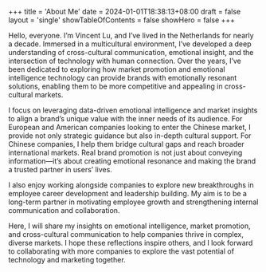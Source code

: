 +++
title = 'About Me'
date = 2024-01-01T18:38:13+08:00
draft = false
layout = 'single'
showTableOfContents = false
showHero = false
+++


Hello, everyone. I’m Vincent Lu, and I’ve lived in the Netherlands for nearly a decade. Immersed in a multicultural environment, I’ve developed a deep understanding of cross-cultural communication, emotional insight, and the intersection of technology with human connection. Over the years, I’ve been dedicated to exploring how market promotion and emotional intelligence technology can provide brands with emotionally resonant solutions, enabling them to be more competitive and appealing in cross-cultural markets.

I focus on leveraging data-driven emotional intelligence and market insights to align a brand’s unique value with the inner needs of its audience. For European and American companies looking to enter the Chinese market, I provide not only strategic guidance but also in-depth cultural support. For Chinese companies, I help them bridge cultural gaps and reach broader international markets. Real brand promotion is not just about conveying information—it’s about creating emotional resonance and making the brand a trusted partner in users’ lives.

I also enjoy working alongside companies to explore new breakthroughs in employee career development and leadership building. My aim is to be a long-term partner in motivating employee growth and strengthening internal communication and collaboration.

Here, I will share my insights on emotional intelligence, market promotion, and cross-cultural communication to help companies thrive in complex, diverse markets. I hope these reflections inspire others, and I look forward to collaborating with more companies to explore the vast potential of technology and marketing together.

<!-- My hobbies:

{{< keywordList >}}
{{< keyword >}} Hiking {{< /keyword >}}
{{< keyword >}} Swimming {{< /keyword >}}
{{< keyword >}} Skiing {{< /keyword >}}
{{< keyword >}} Japanese cuisine and culture {{< /keyword >}}
{{< keyword >}} Traveling {{< /keyword >}}
{{< keyword >}} Movies: Drama, Mystery, Sci-Fi {{< /keyword >}}
{{< keyword >}} TV Shows: Black Mirror, Game of Thrones, etc. {{< /keyword >}}
{{< keyword >}} Fantasy novels {{< /keyword >}}
{{< keyword >}} Non-fiction books {{< /keyword >}}
{{< keyword >}} Ed Sheeran {{< /keyword >}}
{{< keyword >}} Imagine Dragons {{< /keyword >}}
{{< keyword >}} Black Pink {{< /keyword >}}
{{< keyword >}} Hans Zimmer {{< /keyword >}}
{{< keyword >}} Strategy role-playing games {{< /keyword >}}
{{< keyword >}} Board games {{< /keyword >}}
{{< /keywordList >}}


My interest areas:

{{< keywordList >}}
{{< keyword >}} Personal growth {{< /keyword >}}
{{< keyword >}} Career growth {{< /keyword >}}
{{< keyword >}} Career Planning {{< /keyword >}}
{{< keyword >}} Artificial intelligence {{< /keyword >}}
{{< keyword >}} Technology {{< /keyword >}}
{{< keyword >}} Psychology {{< /keyword >}}
{{< keyword >}} Marketing {{< /keyword >}}
{{< keyword >}} Business {{< /keyword >}}
{{< /keywordList >}} -->
